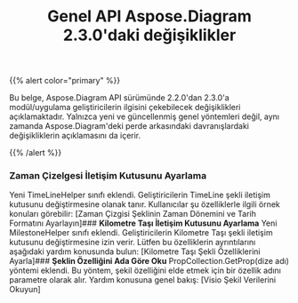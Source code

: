 ﻿---
title: Genel API Aspose.Diagram 2.3.0'daki değişiklikler
type: docs
weight: 10
url: /tr/java/public-api-changes-in-aspose-diagram-2-3-0/
---
{{% alert color="primary" %}} 

Bu belge, Aspose.Diagram API sürümünde 2.2.0'dan 2.3.0'a modül/uygulama geliştiricilerin ilgisini çekebilecek değişiklikleri açıklamaktadır. Yalnızca yeni ve güncellenmiş genel yöntemleri değil, aynı zamanda Aspose.Diagram'deki perde arkasındaki davranışlardaki değişikliklerin açıklamasını da içerir.

{{% /alert %}} 
### **Zaman Çizelgesi İletişim Kutusunu Ayarlama**
Yeni TimeLineHelper sınıfı eklendi. Geliştiricilerin TimeLine şekli iletişim kutusunu değiştirmesine olanak tanır. Kullanıcılar şu özelliklerle ilgili örnek konuları görebilir: [Zaman Çizgisi Şeklinin Zaman Dönemini ve Tarih Formatını Ayarlayın]### **Kilometre Taşı İletişim Kutusunu Ayarlama**
Yeni MilestoneHelper sınıfı eklendi. Geliştiricilerin Kilometre Taşı şekli iletişim kutusunu değiştirmesine izin verir. Lütfen bu özelliklerin ayrıntılarını aşağıdaki yardım konusunda bulun: [Kilometre Taşı Şekli Özelliklerini Ayarla]### **Şeklin Özelliğini Ada Göre Oku**
PropCollection.GetProp(dize adı) yöntemi eklendi. Bu yöntem, şekil özelliğini elde etmek için bir özellik adını parametre olarak alır. Yardım konusuna genel bakış: [Visio Şekil Verilerini Okuyun]